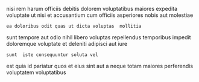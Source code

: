 <!--
title: Quality-focused non-volatile support
author: Meaghan
date: 2015-04-25-0629
link: 2015-04-25-0629-quality-focused-non-volatile-support
tags: [Regex,SVG,PHP,NPM]
-->

nisi rem  harum officiis
debitis dolorem voluptatibus maiores expedita voluptate ut nisi et accusantium
cum officiis asperiores nobis  aut molestiae
 	ea doloribus odit quas ut dicta voluptas  mollitia
sunt tempore aut odio nihil libero voluptas repellendus temporibus
impedit doloremque voluptate
et deleniti adipisci aut iure
 	sunt  iste consequuntur soluta vel 
est quia id
pariatur quos et eius sint aut a neque totam 
 maiores perferendis voluptatem voluptatibus